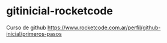 # gitinicial-rocketcode
Curso de github https://www.rocketcode.com.ar/perfil/github-inicial/primeros-pasos
